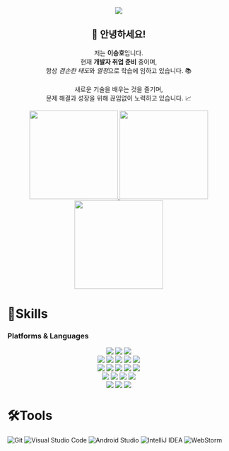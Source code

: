 
<p align="center">
  <img src="https://capsule-render.vercel.app/api?type=waving&color=auto&height=300&section=header&text=Welcome%!&fontSize=90&animation=fadeIn&fontAlignY=38&desc=iseungho's%20GitHub&descAlignY=51&descAlign=62"/>
</p>
<h2 align="center">👋 안녕하세요!</h2>

<p align="center">
  저는 <strong>이승호</strong>입니다.<br/>
  현재 <strong>개발자 취업 준비</strong> 중이며,<br/>
  항상 <em>겸손한 태도</em>와 <em>열정</em>으로 학습에 임하고 있습니다. 📚<br/><br/>
  새로운 기술을 배우는 것을 즐기며,<br/>
  문제 해결과 성장을 위해 끊임없이 노력하고 있습니다. 📈
</p>
<p align="center">
  <a href="https://solved.ac/ghehf51/">
    <img src="http://mazassumnida.wtf/api/v2/generate_badge?boj=ghehf51" height="200"/>
  </a>
  <img src="https://github-readme-stats.vercel.app/api/top-langs/?username=iseungho&layout=compact" height="200"/>
  <img src="https://github-readme-stats.vercel.app/api?username=iseungho&show_icons=true" height="200"/>
</p>

# 💪Skills
### Platforms & Languages
<div align=center> 
  <img src="https://img.shields.io/badge/java-007396?style=for-the-badge&logo=java&logoColor=white"> 
  <img src="https://img.shields.io/badge/c-00599C?style=for-the-badge&logo=c%2B%2B&logoColor=white">
  <img src="https://img.shields.io/badge/python-3776AB?style=for-the-badge&logo=python&logoColor=white"> 
  <br>
  
  <img src="https://img.shields.io/badge/html5-E34F26?style=for-the-badge&logo=html5&logoColor=white"> 
  <img src="https://img.shields.io/badge/css-1572B6?style=for-the-badge&logo=css3&logoColor=white"> 
  <img src="https://img.shields.io/badge/javascript-F7DF1E?style=for-the-badge&logo=javascript&logoColor=black"> 
  <img src="https://img.shields.io/badge/react-61DAFB?style=for-the-badge&logo=react&logoColor=black"> 
  <img src="https://img.shields.io/badge/vite-%23646CFF.svg?style=for-the-badge&logo=vite&logoColor=white">
  <br>
  
  <img src="https://img.shields.io/badge/mysql-4479A1?style=for-the-badge&logo=mysql&logoColor=white"> 
  <img src="https://img.shields.io/badge/mariaDB-003545?style=for-the-badge&logo=mariaDB&logoColor=white"> 
  <img src="https://img.shields.io/badge/node.js-339933?style=for-the-badge&logo=Node.js&logoColor=white">
  <img src="https://img.shields.io/badge/bootstrap-7952B3?style=for-the-badge&logo=bootstrap&logoColor=white">
  <img src="https://img.shields.io/badge/Tailwind%20CSS-06B6D4?style=for-the-badge&logo=tailwindcss&logoColor=white">
  <br>
  
  <img src="https://img.shields.io/badge/spring-6DB33F?style=for-the-badge&logo=spring&logoColor=white"> 
  <img src="https://img.shields.io/badge/django-092E20?style=for-the-badge&logo=django&logoColor=white">
  <img src="https://img.shields.io/badge/flask-000000?style=for-the-badge&logo=flask&logoColor=white">
  <img src="https://img.shields.io/badge/Spring%20Boot-6DB33F?style=for-the-badge&logo=springboot&logoColor=white">
  <br>

  <img src="https://img.shields.io/badge/linux-FCC624?style=for-the-badge&logo=linux&logoColor=black"> 
  <img src="https://img.shields.io/badge/amazonaws-232F3E?style=for-the-badge&logo=amazonaws&logoColor=white"> 
  <img src="https://img.shields.io/badge/apache tomcat-F8DC75?style=for-the-badge&logo=apachetomcat&logoColor=white">
  <br>
</div>



# 🛠️Tools
![Git](https://img.shields.io/badge/Git-F05032.svg?&style=for-the-badge&logo=Git&logoColor=white)
![Visual Studio Code](https://img.shields.io/badge/Visual%20Studio%20Code-007ACC?style=for-the-badge&logo=visualstudiocode&logoColor=white)
![Android Studio](https://img.shields.io/badge/Android%20Studio-3DDC84.svg?&style=for-the-badge&logo=Android%20Studio&logoColor=white)
![IntelliJ IDEA](https://img.shields.io/badge/IntelliJ%20IDEA-232F3E?.svg?&style=for-the-badge&logo=IntelliJ%20IDEA&logoColor=white)
![WebStorm](https://img.shields.io/badge/WebStorm-007ACC.svg?&style=for-the-badge&logo=WebStorm&logoColor=white)
